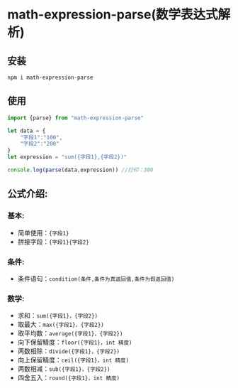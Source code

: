# math-expression-parse(数学表达式解析)

## 安装
`npm i math-expression-parse`

## 使用

```js
import {parse} from "math-expression-parse"

let data = {
    "字段1":"100",
    "字段2":"200"
}
let expression = "sum({字段1},{字段2})"

console.log(parse(data,expression)) //打印：300
```

## 公式介绍:
### 基本:
- 简单使用：`{字段1}`
- 拼接字段：`{字段1}{字段2}`
### 条件:
- 条件语句：`condition(条件,条件为真返回值,条件为假返回值)`
### 数学:
- 求和：`sum({字段1}，{字段2})`
- 取最大：`max({字段1}，{字段2})`
- 取平均数：`average({字段1}，{字段2})`
- 向下保留精度：`floor({字段1}，int 精度)`
- 两数相除：`divide({字段1}，{字段2})`
- 向上保留精度：`ceil({字段1}，int 精度)`
- 两数相减：`sub({字段1}，{字段2})`
- 四舍五入：`round({字段1}，int 精度)`